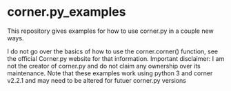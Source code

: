 # corner.py_examples
This repository gives examples for how to use corner.py in a couple new ways. 

I do not go over the basics of how to use the corner.corner() function, see the official Corner.py website for that information. Important disclaimer: I am not the creator of corner.py and do not claim any ownership over its maintenance. Note that these examples work using python 3 and corner v2.2.1 and may need to be altered for futuer corner.py versions
